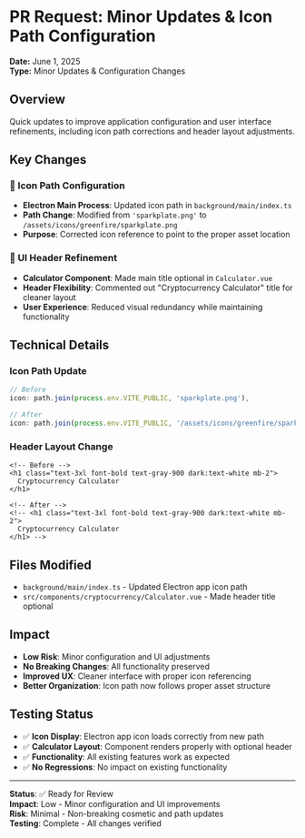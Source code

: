 # PR Request: Minor Updates & Icon Path Configuration
**Date:** June 1, 2025  
**Type:** Minor Updates & Configuration Changes

## Overview
Quick updates to improve application configuration and user interface refinements, including icon path corrections and header layout adjustments.

## Key Changes

### 🔧 Icon Path Configuration
- **Electron Main Process**: Updated icon path in `background/main/index.ts`
- **Path Change**: Modified from `'sparkplate.png'` to `/assets/icons/greenfire/sparkplate.png`
- **Purpose**: Corrected icon reference to point to the proper asset location

### 🎨 UI Header Refinement
- **Calculator Component**: Made main title optional in `Calculator.vue`
- **Header Flexibility**: Commented out "Cryptocurrency Calculator" title for cleaner layout
- **User Experience**: Reduced visual redundancy while maintaining functionality

## Technical Details

### Icon Path Update
```typescript
// Before
icon: path.join(process.env.VITE_PUBLIC, 'sparkplate.png'),

// After  
icon: path.join(process.env.VITE_PUBLIC, '/assets/icons/greenfire/sparkplate.png'),
```

### Header Layout Change
```vue
<!-- Before -->
<h1 class="text-3xl font-bold text-gray-900 dark:text-white mb-2">
  Cryptocurrency Calculator
</h1>

<!-- After -->
<!-- <h1 class="text-3xl font-bold text-gray-900 dark:text-white mb-2">
  Cryptocurrency Calculator
</h1> -->
```

## Files Modified
- `background/main/index.ts` - Updated Electron app icon path
- `src/components/cryptocurrency/Calculator.vue` - Made header title optional

## Impact
- **Low Risk**: Minor configuration and UI adjustments
- **No Breaking Changes**: All functionality preserved
- **Improved UX**: Cleaner interface with proper icon referencing
- **Better Organization**: Icon path now follows proper asset structure

## Testing Status
- ✅ **Icon Display**: Electron app icon loads correctly from new path
- ✅ **Calculator Layout**: Component renders properly with optional header
- ✅ **Functionality**: All existing features work as expected
- ✅ **No Regressions**: No impact on existing functionality

---

**Status**: ✅ Ready for Review  
**Impact**: Low - Minor configuration and UI improvements  
**Risk**: Minimal - Non-breaking cosmetic and path updates  
**Testing**: Complete - All changes verified 